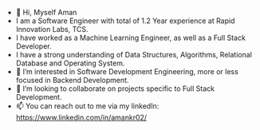 - 👋 Hi, Myself Aman
- I am a Software Engineer with total of 1.2 Year experience at Rapid Innovation Labs, TCS.
- I have worked as a Machine Learning Engineer, as well as a Full Stack Developer.
- I have a strong understanding of Data Structures, Algorithms, Relational Database and Operating System.
- 👀 I’m interested in Software Development Engineering, more or less focused in Backend Development.
- 💞️ I’m looking to collaborate on projects specific to Full Stack Development.
- 📫 You can reach out to me via my linkedIn: https://www.linkedin.com/in/amankr02/

<!---
aman02ak/aman02ak is a ✨ special ✨ repository because its `README.md` (this file) appears on your GitHub profile.
You can click the Preview link to take a look at your changes.
--->
